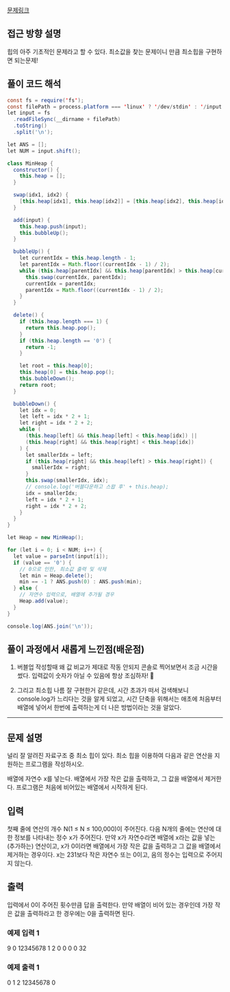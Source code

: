 [문제링크](https://www.acmicpc.net/problem/1927)

## 접근 방향 설명

힙의 아주 기초적인 문제라고 할 수 있다. 최소값을 찾는 문제이니 만큼 최소힙을 구현하면 되는문제!

## 풀이 코드 해석

```java script
const fs = require('fs');
const filePath = process.platform === 'linux' ? '/dev/stdin' : '/input.txt';
let input = fs
  .readFileSync(__dirname + filePath)
  .toString()
  .split('\n');

let ANS = [];
let NUM = input.shift();

class MinHeap {
  constructor() {
    this.heap = [];
  }

  swap(idx1, idx2) {
    [this.heap[idx1], this.heap[idx2]] = [this.heap[idx2], this.heap[idx1]];
  }

  add(input) {
    this.heap.push(input);
    this.bubbleUp();
  }

  bubbleUp() {
    let currentIdx = this.heap.length - 1;
    let parentIdx = Math.floor((currentIdx - 1) / 2);
    while (this.heap[parentIdx] && this.heap[parentIdx] > this.heap[currentIdx]) {
      this.swap(currentIdx, parentIdx);
      currentIdx = parentIdx;
      parentIdx = Math.floor((currentIdx - 1) / 2);
    }
  }

  delete() {
    if (this.heap.length === 1) {
      return this.heap.pop();
    }
    if (this.heap.length == '0') {
      return -1;
    }

    let root = this.heap[0];
    this.heap[0] = this.heap.pop();
    this.bubbleDown();
    return root;
  }

  bubbleDown() {
    let idx = 0;
    let left = idx * 2 + 1;
    let right = idx * 2 + 2;
    while (
      (this.heap[left] && this.heap[left] < this.heap[idx]) ||
      (this.heap[right] && this.heap[right] < this.heap[idx])
    ) {
      let smallerIdx = left;
      if (this.heap[right] && this.heap[left] > this.heap[right]) {
        smallerIdx = right;
      }
      this.swap(smallerIdx, idx);
      // console.log('버블다운하고 스왑 후' + this.heap);
      idx = smallerIdx;
      left = idx * 2 + 1;
      right = idx * 2 + 2;
    }
  }
}

let Heap = new MinHeap();

for (let i = 0; i < NUM; i++) {
  let value = parseInt(input[i]);
  if (value == '0') {
    // 0으로 인한, 최소값 출력 및 삭제
    let min = Heap.delete();
    min == -1 ? ANS.push(0) : ANS.push(min);
  } else {
    // 자연수 입력으로, 배열에 추가될 경우
    Heap.add(value);
  }
}

console.log(ANS.join('\n'));

```

## 풀이 과정에서 새롭게 느낀점(배운점)

1. 버블업 작성할때 왜 값 비교가 제대로 작동 안되지 콘솔로 찍어보면서 조금 시간을 썼다. 입력값이 숫자가 아닐 수 있음에 항상 조심하자! 🚨

2. 그리고 최소힙 나름 잘 구현한거 같은데, 시간 초과가 떠서 검색해보니 console.log가 느리다는 것을 알게 되었고, 시간 단축을 위해서는 애초에 처음부터 배열에 넣어서 한번에 출력하는게 더 나은 방법이라는 것을 알았다.

---

## 문제 설명

널리 잘 알려진 자료구조 중 최소 힙이 있다. 최소 힙을 이용하여 다음과 같은 연산을 지원하는 프로그램을 작성하시오.

배열에 자연수 x를 넣는다.
배열에서 가장 작은 값을 출력하고, 그 값을 배열에서 제거한다.
프로그램은 처음에 비어있는 배열에서 시작하게 된다.

## 입력

첫째 줄에 연산의 개수 N(1 ≤ N ≤ 100,000)이 주어진다. 다음 N개의 줄에는 연산에 대한 정보를 나타내는 정수 x가 주어진다. 만약 x가 자연수라면 배열에 x라는 값을 넣는(추가하는) 연산이고, x가 0이라면 배열에서 가장 작은 값을 출력하고 그 값을 배열에서 제거하는 경우이다. x는 231보다 작은 자연수 또는 0이고, 음의 정수는 입력으로 주어지지 않는다.

## 출력

입력에서 0이 주어진 횟수만큼 답을 출력한다. 만약 배열이 비어 있는 경우인데 가장 작은 값을 출력하라고 한 경우에는 0을 출력하면 된다.

### 예제 입력 1

9
0
12345678
1
2
0
0
0
0
32

### 예제 출력 1

0
1
2
12345678
0
